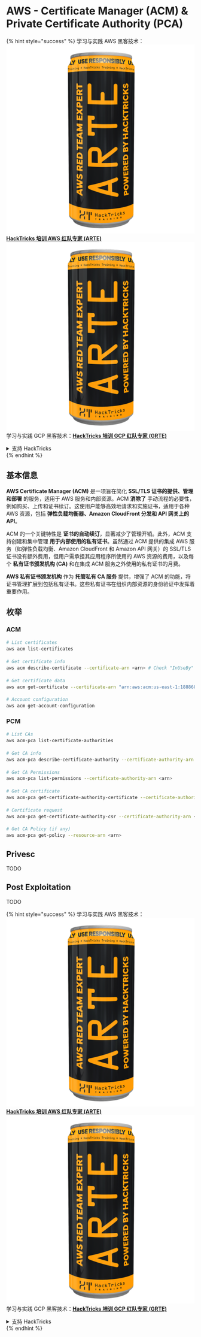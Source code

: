 # AWS - Certificate Manager (ACM) & Private Certificate Authority (PCA)

{% hint style="success" %}
学习与实践 AWS 黑客技术：<img src="../../../.gitbook/assets/image (1) (1) (1).png" alt="" data-size="line">[**HackTricks 培训 AWS 红队专家 (ARTE)**](https://training.hacktricks.xyz/courses/arte)<img src="../../../.gitbook/assets/image (1) (1) (1).png" alt="" data-size="line">\
学习与实践 GCP 黑客技术：<img src="../../../.gitbook/assets/image (2).png" alt="" data-size="line">[**HackTricks 培训 GCP 红队专家 (GRTE)**<img src="../../../.gitbook/assets/image (2).png" alt="" data-size="line">](https://training.hacktricks.xyz/courses/grte)

<details>

<summary>支持 HackTricks</summary>

* 查看 [**订阅计划**](https://github.com/sponsors/carlospolop)!
* **加入** 💬 [**Discord 群组**](https://discord.gg/hRep4RUj7f) 或 [**Telegram 群组**](https://t.me/peass) 或 **关注** 我们的 **Twitter** 🐦 [**@hacktricks\_live**](https://twitter.com/hacktricks_live)**.**
* **通过向** [**HackTricks**](https://github.com/carlospolop/hacktricks) 和 [**HackTricks Cloud**](https://github.com/carlospolop/hacktricks-cloud) GitHub 仓库提交 PR 分享黑客技巧。

</details>
{% endhint %}

## 基本信息

**AWS Certificate Manager (ACM)** 是一项旨在简化 **SSL/TLS 证书的提供、管理和部署** 的服务，适用于 AWS 服务和内部资源。ACM **消除了** 手动流程的必要性，例如购买、上传和证书续订。这使用户能够高效地请求和实施证书，适用于各种 AWS 资源，包括 **弹性负载均衡器、Amazon CloudFront 分发和 API 网关上的 API**。

ACM 的一个关键特性是 **证书的自动续订**，显著减少了管理开销。此外，ACM 支持创建和集中管理 **用于内部使用的私有证书**。虽然通过 ACM 提供的集成 AWS 服务（如弹性负载均衡、Amazon CloudFront 和 Amazon API 网关）的 SSL/TLS 证书没有额外费用，但用户需承担其应用程序所使用的 AWS 资源的费用，以及每个 **私有证书颁发机构 (CA)** 和在集成 ACM 服务之外使用的私有证书的月费。

**AWS 私有证书颁发机构** 作为 **托管私有 CA 服务** 提供，增强了 ACM 的功能，将证书管理扩展到包括私有证书。这些私有证书在组织内部资源的身份验证中发挥着重要作用。

## 枚举

### ACM
```bash
# List certificates
aws acm list-certificates

# Get certificate info
aws acm describe-certificate --certificate-arn <arn> # Check "InUseBy" to check which resources are using it

# Get certificate data
aws acm get-certificate --certificate-arn "arn:aws:acm:us-east-1:188868097724:certificate/865abced-82c9-43bf-b7d2-1f4948bf353d"

# Account configuration
aws acm get-account-configuration
```
### PCM
```bash
# List CAs
aws acm-pca list-certificate-authorities

# Get CA info
aws acm-pca describe-certificate-authority --certificate-authority-arn <arn>

# Get CA Permissions
aws acm-pca list-permissions --certificate-authority-arn <arn>

# Get CA certificate
aws acm-pca get-certificate-authority-certificate --certificate-authority-arn <arn>

# Certificate request
aws acm-pca get-certificate-authority-csr --certificate-authority-arn <arn>

# Get CA Policy (if any)
aws acm-pca get-policy --resource-arn <arn>
```
## Privesc

TODO

## Post Exploitation

TODO

{% hint style="success" %}
学习与实践 AWS 黑客技术：<img src="../../../.gitbook/assets/image (1) (1) (1).png" alt="" data-size="line">[**HackTricks 培训 AWS 红队专家 (ARTE)**](https://training.hacktricks.xyz/courses/arte)<img src="../../../.gitbook/assets/image (1) (1) (1).png" alt="" data-size="line">\
学习与实践 GCP 黑客技术：<img src="../../../.gitbook/assets/image (2).png" alt="" data-size="line">[**HackTricks 培训 GCP 红队专家 (GRTE)**<img src="../../../.gitbook/assets/image (2).png" alt="" data-size="line">](https://training.hacktricks.xyz/courses/grte)

<details>

<summary>支持 HackTricks</summary>

* 查看 [**订阅计划**](https://github.com/sponsors/carlospolop)!
* **加入** 💬 [**Discord 群组**](https://discord.gg/hRep4RUj7f) 或 [**telegram 群组**](https://t.me/peass) 或 **在** **Twitter** 🐦 **上关注我们** [**@hacktricks\_live**](https://twitter.com/hacktricks_live)**.**
* **通过向** [**HackTricks**](https://github.com/carlospolop/hacktricks) 和 [**HackTricks Cloud**](https://github.com/carlospolop/hacktricks-cloud) github 仓库提交 PR 分享黑客技巧。

</details>
{% endhint %}
